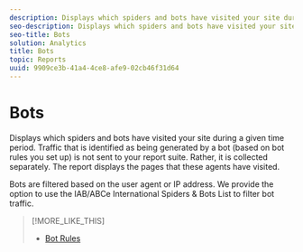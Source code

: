 ```yaml
---
description: Displays which spiders and bots have visited your site during a given time period. Traffic that is identified as being generated by a bot (based on bot rules you set up) is not sent to your report suite. Rather, it is collected separately. The report displays the pages that these agents have visited.
seo-description: Displays which spiders and bots have visited your site during a given time period. Traffic that is identified as being generated by a bot (based on bot rules you set up) is not sent to your report suite. Rather, it is collected separately. The report displays the pages that these agents have visited.
seo-title: Bots
solution: Analytics
title: Bots
topic: Reports
uuid: 9909ce3b-41a4-4ce8-afe9-02cb46f31d64
---
```


# Bots

Displays which spiders and bots have visited your site during a given time period. Traffic that is identified as being generated by a bot (based on bot rules you set up) is not sent to your report suite. Rather, it is collected separately. The report displays the pages that these agents have visited.

 Bots are filtered based on the user agent or IP address. We provide the option to use the IAB/ABCe International Spiders & Bots List to filter bot traffic. 

>[!MORE_LIKE_THIS]
>
>* [Bot Rules](https://marketing.adobe.com/resources/help/en_US/admin/c_bot_rules.html)
